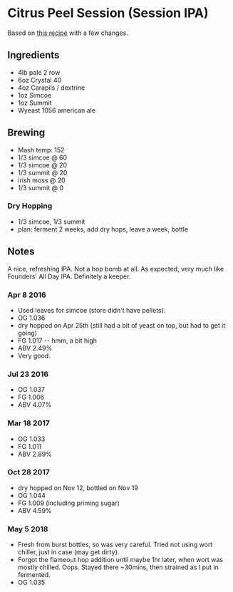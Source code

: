 # Citrus Peel Session (Session IPA)

Based on [this recipe](http://www.craftedpours.com/homebrew-recipe/founders-all-day-ipa-clone-homebrew-recipe)
with a few changes.

## Ingredients

* 4lb pale 2 row
* 6oz Crystal 40
* 4oz Carapils / dextrine
* 1oz Simcoe
* 1oz Summit
* Wyeast 1056 american ale

## Brewing

* Mash temp: 152
* 1/3 simcoe @ 60
* 1/3 simcoe @ 20
* 1/3 summit @ 20
* irish moss @ 20
* 1/3 summit @ 0

### Dry Hopping
* 1/3 simcoe, 1/3 summit
* plan: ferment 2 weeks, add dry hops, leave a week, bottle

## Notes

A nice, refreshing IPA. Not a hop bomb at all. As expected, very much
like Founders' All Day IPA. Definitely a keeper.

### Apr 8 2016
* Used leaves for simcoe (store didn't have pellets).
* OG 1.036
* dry hopped on Apr 25th (still had a bit of yeast on top, but had to get it going)
* FG 1.017 -- hmm, a bit high
* ABV 2.49%
* Very good.

### Jul 23 2016
* OG 1.037
* FG 1.006
* ABV 4.07%

### Mar 18 2017
* OG 1.033
* FG 1.011
* ABV 2.89%

### Oct 28 2017
* dry hopped on Nov 12, bottled on Nov 19
* OG 1.044
* FG 1.009 (including priming sugar)
* ABV 4.59%

### May 5 2018
* Fresh from burst bottles, so was very careful.
  Tried not using wort chiller, just in case (may get dirty).
* Forgot the flameout hop addition until maybe 1hr later, when wort
  was mostly chilled. Oops. Stayed there ~30mins, then strained as I
  put in fermented.
* OG 1.035

